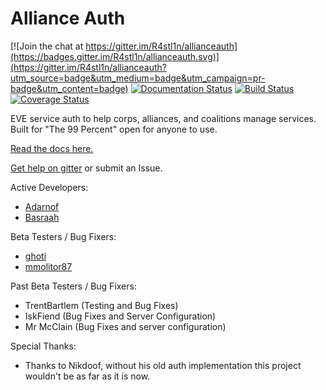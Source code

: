 Alliance Auth
============

[![Join the chat at https://gitter.im/R4stl1n/allianceauth](https://badges.gitter.im/R4stl1n/allianceauth.svg)](https://gitter.im/R4stl1n/allianceauth?utm_source=badge&utm_medium=badge&utm_campaign=pr-badge&utm_content=badge)
[![Documentation Status](https://readthedocs.org/projects/allianceauth/badge/?version=latest)](http://allianceauth.readthedocs.io/?badge=latest)
[![Build Status](https://travis-ci.org/allianceauth/allianceauth.svg?branch=master)](https://travis-ci.org/allianceauth/allianceauth)
[![Coverage Status](https://coveralls.io/repos/github/allianceauth/allianceauth/badge.svg?branch=master)](https://coveralls.io/github/allianceauth/allianceauth?branch=master)


EVE service auth to help corps, alliances, and coalitions manage services.
Built for "The 99 Percent" open for anyone to use.

[Read the docs here.](http://allianceauth.rtfd.io)

[Get help on gitter](https://gitter.im/R4stl1n/allianceauth) or submit an Issue.


Active Developers:

 - [Adarnof](https://github.com/Adarnof)
 - [Basraah](https://github.com/basraah)


Beta Testers / Bug Fixers:

 - [ghoti](https://github.com/ghoti)
 - [mmolitor87](https://github.com/mmolitor87)


Past Beta Testers / Bug Fixers:

- TrentBartlem (Testing and Bug Fixes)
- IskFiend (Bug Fixes and Server Configuration)
- Mr McClain (Bug Fixes and server configuration)

Special Thanks:

- Thanks to Nikdoof, without his old auth implementation this project wouldn't be as far as it is now.
